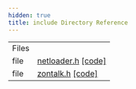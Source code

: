 ```yaml
---
hidden: true
title: include Directory Reference
---
```


|  |  |
|----|----|
| Files |  |
| file   | <a href="netloader_2include_2netloader_8h.md">netloader.h</a> <a href="netloader_2include_2netloader_8h_source.md">[code]</a> |
| file   | <a href="netloader_2include_2zontalk_8h.md">zontalk.h</a> <a href="netloader_2include_2zontalk_8h_source.md">[code]</a> |
